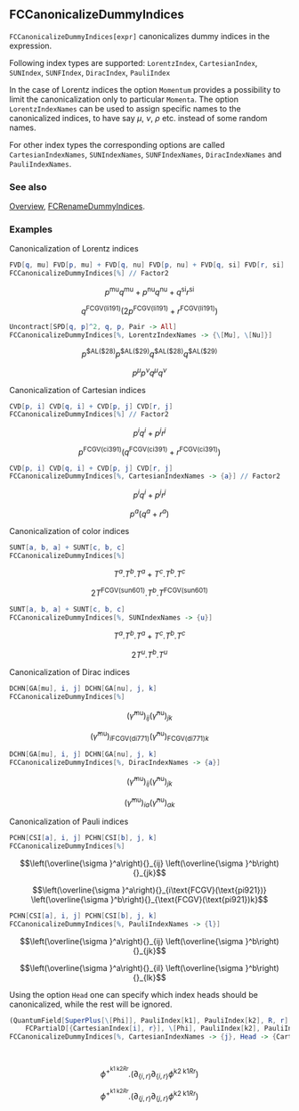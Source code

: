 ## FCCanonicalizeDummyIndices

`FCCanonicalizeDummyIndices[expr]` canonicalizes dummy indices in the expression.

Following index types are supported: `LorentzIndex`, `CartesianIndex`, `SUNIndex`, `SUNFIndex`, `DiracIndex`, `PauliIndex`

In the case of Lorentz indices the option `Momentum` provides a possibility to limit the canonicalization only to particular `Momenta`. The option `LorentzIndexNames` can be used to assign specific names to  the canonicalized indices, to have say $\mu$, $\nu$, $\rho$ etc. instead of some random names.

For other index types the corresponding options are called `CartesianIndexNames`, `SUNIndexNames`, `SUNFIndexNames`, `DiracIndexNames` and `PauliIndexNames`.

### See also

[Overview](Extra/FeynCalc.md), [FCRenameDummyIndices](FCRenameDummyIndices.md).

### Examples

Canonicalization of Lorentz indices

```mathematica
FVD[q, mu] FVD[p, mu] + FVD[q, nu] FVD[p, nu] + FVD[q, si] FVD[r, si]
FCCanonicalizeDummyIndices[%] // Factor2
```

$$p^{\text{mu}} q^{\text{mu}}+p^{\text{nu}} q^{\text{nu}}+q^{\text{si}} r^{\text{si}}$$

$$q^{\text{FCGV}(\text{li191})} \left(2 p^{\text{FCGV}(\text{li191})}+r^{\text{FCGV}(\text{li191})}\right)$$

```mathematica
Uncontract[SPD[q, p]^2, q, p, Pair -> All]
FCCanonicalizeDummyIndices[%, LorentzIndexNames -> {\[Mu], \[Nu]}]
```

$$p^{\text{\$AL}(\text{\$28})} p^{\text{\$AL}(\text{\$29})} q^{\text{\$AL}(\text{\$28})} q^{\text{\$AL}(\text{\$29})}$$

$$p^{\mu } p^{\nu } q^{\mu } q^{\nu }$$

Canonicalization of Cartesian indices

```mathematica
CVD[p, i] CVD[q, i] + CVD[p, j] CVD[r, j]
FCCanonicalizeDummyIndices[%] // Factor2
```

$$p^i q^i+p^j r^j$$

$$p^{\text{FCGV}(\text{ci391})} \left(q^{\text{FCGV}(\text{ci391})}+r^{\text{FCGV}(\text{ci391})}\right)$$

```mathematica
CVD[p, i] CVD[q, i] + CVD[p, j] CVD[r, j]
FCCanonicalizeDummyIndices[%, CartesianIndexNames -> {a}] // Factor2
```

$$p^i q^i+p^j r^j$$

$$p^a \left(q^a+r^a\right)$$

Canonicalization of color indices

```mathematica
SUNT[a, b, a] + SUNT[c, b, c]
FCCanonicalizeDummyIndices[%]
```

$$T^a.T^b.T^a+T^c.T^b.T^c$$

$$2 T^{\text{FCGV}(\text{sun601})}.T^b.T^{\text{FCGV}(\text{sun601})}$$

```mathematica
SUNT[a, b, a] + SUNT[c, b, c]
FCCanonicalizeDummyIndices[%, SUNIndexNames -> {u}]
```

$$T^a.T^b.T^a+T^c.T^b.T^c$$

$$2 T^u.T^b.T^u$$

Canonicalization of Dirac indices

```mathematica
DCHN[GA[mu], i, j] DCHN[GA[nu], j, k]
FCCanonicalizeDummyIndices[%]
```

$$\left(\bar{\gamma }^{\text{mu}}\right){}_{ij} \left(\bar{\gamma }^{\text{nu}}\right){}_{jk}$$

$$\left(\bar{\gamma }^{\text{mu}}\right){}_{i\text{FCGV}(\text{di771})} \left(\bar{\gamma }^{\text{nu}}\right){}_{\text{FCGV}(\text{di771})k}$$

```mathematica
DCHN[GA[mu], i, j] DCHN[GA[nu], j, k]
FCCanonicalizeDummyIndices[%, DiracIndexNames -> {a}]
```

$$\left(\bar{\gamma }^{\text{mu}}\right){}_{ij} \left(\bar{\gamma }^{\text{nu}}\right){}_{jk}$$

$$\left(\bar{\gamma }^{\text{mu}}\right){}_{ia} \left(\bar{\gamma }^{\text{nu}}\right){}_{ak}$$

Canonicalization of Pauli indices

```mathematica
PCHN[CSI[a], i, j] PCHN[CSI[b], j, k]
FCCanonicalizeDummyIndices[%]
```

$$\left(\overline{\sigma }^a\right){}_{ij} \left(\overline{\sigma }^b\right){}_{jk}$$

$$\left(\overline{\sigma }^a\right){}_{i\text{FCGV}(\text{pi921})} \left(\overline{\sigma }^b\right){}_{\text{FCGV}(\text{pi921})k}$$

```mathematica
PCHN[CSI[a], i, j] PCHN[CSI[b], j, k]
FCCanonicalizeDummyIndices[%, PauliIndexNames -> {l}]
```

$$\left(\overline{\sigma }^a\right){}_{ij} \left(\overline{\sigma }^b\right){}_{jk}$$

$$\left(\overline{\sigma }^a\right){}_{il} \left(\overline{\sigma }^b\right){}_{lk}$$

Using the option `Head` one can specify which index heads should be canonicalized,
while the rest will be ignored.

```mathematica
(QuantumField[SuperPlus[\[Phi]], PauliIndex[k1], PauliIndex[k2], R, r] . QuantumField[FCPartialD[{CartesianIndex[i], r}], 
    FCPartialD[{CartesianIndex[i], r}], \[Phi], PauliIndex[k2], PauliIndex[k1], R, r])
FCCanonicalizeDummyIndices[%, CartesianIndexNames -> {j}, Head -> {CartesianIndex}] 
  
 

```

$$\phi ^+^{\text{k1}\;\text{k2}Rr}.\left(\partial _{\{i,r\}}\partial _{\{i,r\}}\phi ^{\text{k2}\;\text{k1}Rr}\right)$$

$$\phi ^+^{\text{k1}\;\text{k2}Rr}.\left(\partial _{\{j,r\}}\partial _{\{j,r\}}\phi ^{\text{k2}\;\text{k1}Rr}\right)$$